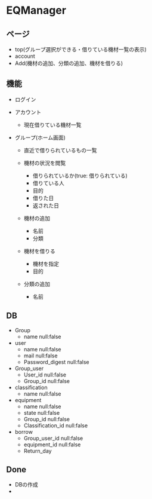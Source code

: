 # EQManager



##  ページ

- top(グループ選択ができる・借りている機材一覧の表示)
- account
- Add(機材の追加、分類の追加、機材を借りる)



## 機能

- ログイン

- アカウント

  - 現在借りている機材一覧

- グループ(ホーム画面)

  - 直近で借りられているもの一覧

  - 機材の状況を閲覧
    - 借りられているか(true: 借りられている)
    - 借りている人
    - 目的
    - 借りた日
    - 返された日
  - 機材の追加
    - 名前
    - 分類
  - 機材を借りる
    - 機材を指定
    - 目的
  - 分類の追加
    - 名前



## DB

- Group 
  - name null:false
- user
  - name null:false
  - mail null:false
  - Password_digest null:false
- Group_user
  - User_id null:false
  - Group_id null:false
- classification
  - name null:false
- equipment
  - name null:false
  - state null:false
  - Group_id null:false
  - Classification_id null:false
- borrow
  - Group_user_id null:false
  - equipment_id null:false
  - Return_day



## Done

- DBの作成
- 